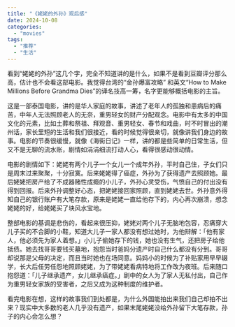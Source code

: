 ```yaml
---
title: "《姥姥的外孙》观后感"
date: 2024-10-08
categories: 
  - "movies"
tags: 
  - "推荐"
  - "生活"
---
```


看到“姥姥的外孙”这几个字，完全不知道讲的是什么，如果不是看到豆瓣评分那么高，估计也不会看这部电影。我觉得台湾的“金孙爆富攻略” 和英文“How to Make Millions Before Grandma Dies‎”的译名技高一筹，名字更能够概括电影的主旨。  
  
这是一部泰国电影，讲的是华人家庭的故事，讲述了老年人的孤独和患病后的痛苦，中年人无法照顾老人的无奈，重男轻女的财产分配观念。电影中有太多的中国文化的元素，比如土葬和祭祖、拜观音、重男轻女、春节和戏曲，时不时冒出的潮州话，家长里短的生活和我们很接近，看的时候觉得很亲切，就像讲我们身边的故事。电影的节奏很缓慢，就像《海街日记》一样，讲的都是些简单的日常生活，但又不是无聊的流水账，剧情如涓涓细流打动人心，看得很感动很动情。  
  
电影的剧情如下：姥姥有两个儿子一个女儿一个成年外孙，平时自己住，子女们只是周末过来聚聚，十分寂寞。后来姥姥得了癌症，外孙为了获得遗产去照顾她。最后姥姥把房产给了不成器赌性成瘾的小儿子，外孙心灵受伤，气愤自己的付出没有得到回报。后来外孙调整好心态，把姥姥接回家照顾，直到姥姥去世。外孙意外得知自己的银行账户有大笔存款，原来是姥姥一直给他存下的，内心再次崩溃，想念姥姥的好，给姥姥买了块风水宝地。  
  
整部电影的基调是悲伤的，看起来很压抑，姥姥对两个儿子无脑地包容，忍痛穿大儿子买的不合脚的小鞋，知道大儿子一家人都没有想过她时，为他辩解：「他有家人，他必须先为家人着想。」小儿子偷她存下的钱，她也没有生气，还把房子给他抵债。她去找哥哥要钱买墓地，抱怨当时爸妈分遗产时自己什么都没有分到。哥哥却说那是父母的决定，而且当时她也在场同意。妈妈小的时候为了补贴家用早早辍学，长大后任劳任怨地照顾姥姥，为了带姥姥看病特地将工作改为夜班。后来随口抱怨道：「儿子继承遗产，女儿继承癌症。」剧中的女人为了家人无私付出，自己作为重男轻女家族的受害者，之后又成为这种制度的维护者。  
  
看完电影在想，这样的故事我们到处都是，为什么外国能拍出来我们自己却拍不出来？现实中大多数的老人几乎没有遗产，如果末尾姥姥没给外孙留下大笔存款，孙子的内心会怎么想？
